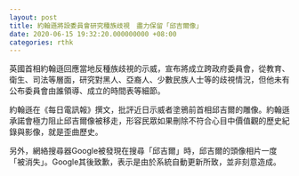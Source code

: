 ```yaml
---
layout: post
title: 約翰遜將設委員會研究種族歧視　盡力保留「邱吉爾像」
date: 2020-06-15 19:32:20.000000000 +08:00
categories: rthk
---
```


英國首相約翰遜回應當地反種族歧視的示威，宣布將成立跨政府委員會，從教育、衛生、司法等層面，研究對黑人、亞裔人、少數民族人士等的歧視情況，但他未有公布委員會由誰領導、成立的時間表等細節。

約翰遜在《每日電訊報》撰文，批評近日示威者塗鴉前首相邱吉爾的雕像。約翰遜承諾會極力阻止邱吉爾像被移走，形容民眾如果刪除不符合心目中價值觀的歷史紀錄與影像，就是歪曲歷史。

另外，網絡搜尋器Google被發現在搜尋「邱吉爾」時，邱吉爾的頭像相片一度「被消失」。Google其後致歉，表示是由於系統自動更新所致，並非刻意造成。
